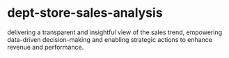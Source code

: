 # dept-store-sales-analysis
delivering a transparent and insightful view of the sales trend, empowering data-driven decision-making and enabling strategic actions to enhance revenue and performance.
